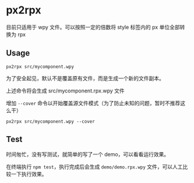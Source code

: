 # px2rpx

目前只适用于 wpy 文件。可以按照一定的倍数将 style 标签内的 px 单位全部转换为 rpx

## Usage

```
px2rpx src/mycomponent.wpy
```

为了安全起见，默认不是覆盖原有文件，而是生成一个新的文件副本。

上述命令将会生成 src/mycomponent.rpx.wpy 文件

增加 `--cover` 命令以开始覆盖源文件模式（为了防止未知的问题，暂时不推荐这么干）
```
px2rpx src/mycomponent.wpy --cover
```

## Test

时间匆忙，没有写测试，就简单的写了一个 demo，可以看看运行效果。

在终端执行 `npm test`，执行完成后会生成 `demo/demo.rpx.wpy` 文件，可以人工比较一下执行效果。
